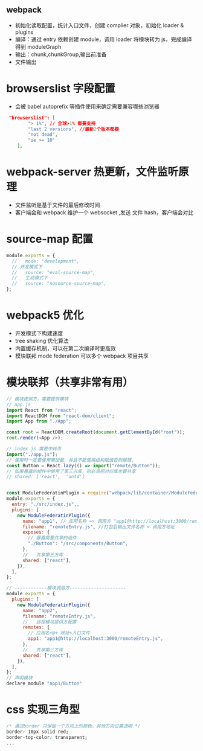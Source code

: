 ## webpack

- 初始化读取配置，统计入口文件，创建 complier 对象，初始化 loader & plugins
- 编译：通过 entry 依赖创建 module，调用 loader 将模块转为 js，完成编译得到 moduleGraph
- 输出：chunk,chunkGroup,输出前准备
- 文件输出

# browserslist 字段配置

- 会被 babel autoprefix 等插件使用来确定需要兼容哪些浏览器

```json
 "browserslist": [
        "> 1%", // 全球>1% 都要支持
        "last 2 versions", //最新2个版本都要
        "not dead",
        "ie >= 10"
    ],
```

# webpack-server 热更新，文件监听原理

- 文件监听是基于文件的最后修改时间
- 客户端会和 webpack 维护一个 websocket ,发送 文件 hash，客户端会对比

# source-map 配置

```javascript
module.exports = {
  //   mode: "development",
  // 开发模式下
  //   source: "eval-source-map",
  //   生成模式下
  //   source: "nosource-source-map",
};
```

# webpack5 优化

- 开发模式下构建速度
- tree shaking 优化算法
- 内置缓存机制，可以在第二次编译时更高效
- 模块联邦 mode federation 可以多个 webpack 项目共享

# 模块联邦（共享非常有用）

```javascript
// 模块提供方，需要提供模块
// app.js
import React from "react";
import ReactDOM from "react-dom/client";
import App from "./App";

const root = ReactDOM.createRoot(document.getElementById("root"));
root.render(<App />);

// index.js 需要中转页
import("./app.js");
// 使用时一定要使用懒加载，并且不能使用结构赋值否则报错,
const Button = React.lazy(() => import("remote/Button"));
// 如果暴露的组件中使用了第三方库，则必须把对应库也要共享
// shared: ['react',  'antd']


const ModuleFederatinPlugin = require("webpack/lib/container/ModuleFederatinPlugin");
module.exports = {
  entry: "./src/index.js",,
  plugins: [
    new ModuleFederatinPlugin({
      name: "app1", // 应用名称 => 调用方 "app1@http://localhost:3000/remoteEntry.js",
      filename: "remoteEntry.js", //打包后输出文件名称 = 调用方地址
      exposes: {
        // 暴露需要共享的组件
        "./Button": "/src/components/Button",
      },
      //   共享第三方库
      shared: ["react"],
    }),
  ],
};

// ------------模块调用方---------------------
module.exports = {
  plugins: [
    new ModuleFederatinPlugin({
      name: "app2",
      filename: "remoteEntry.js",
      //   远程模块提供方配置
      remotes: {
        // 应用名+@+ 地址+入口文件
        app1: "app1@http://localhost:3000/remoteEntry.js",
      },
      //   共享第三方库
      shared: ["react"],
    }),
  ],
};
// 声明模块
declare module "app1/Button"
```

# css 实现三角型

```css
/* 通过border 只保留一个方向上的颜色，其他方向设置透明 */
border: 10px solid red;
border-top-color: transparent;
...
```
